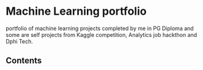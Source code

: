 # Machine Learning portfolio
portfolio of machine learning projects completed by me in PG Diploma and some are  self projects from Kaggle competition, Analytics job hackthon and Dphi Tech.

## Contents
